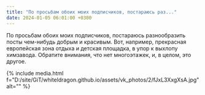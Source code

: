 ```yaml
---
title: "По просьбам обоих моих подписчиков, постараюсь раз..."
date: 2024-01-05 06:01:00 +0300
---
```


По просьбам обоих моих подписчиков, постараюсь разнообразить посты чем-нибудь добрым и красивым.
Вот, например, прекрасная европейская зона отдыха и детская площадка, в упор к выхлопу химзавода.
Обратите внимания, что нет многоэтажек, и, в целом, это другое.

{% include media.html f="D:/site/GiT/whiteldragon.github.io/assets/vk_photos/2/fJxL3XxgXsA.jpg" alt="" %}

